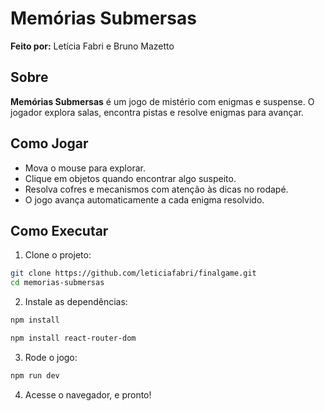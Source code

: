 # Memórias Submersas

**Feito por:** Letícia Fabri e Bruno Mazetto  


## Sobre

**Memórias Submersas** é um jogo de mistério com enigmas e suspense. O jogador explora salas, encontra pistas e resolve enigmas para avançar.

## Como Jogar

- Mova o mouse para explorar.
- Clique em objetos quando encontrar algo suspeito.
- Resolva cofres e mecanismos com atenção às dicas no rodapé.
- O jogo avança automaticamente a cada enigma resolvido.

## Como Executar

1. Clone o projeto:
```bash
git clone https://github.com/leticiafabri/finalgame.git
cd memorias-submersas

```
2. Instale as dependências:
```bash
npm install
```
```bash
npm install react-router-dom

```
3. Rode o jogo:
```bash
npm run dev

```
4. Acesse o navegador, e pronto!
